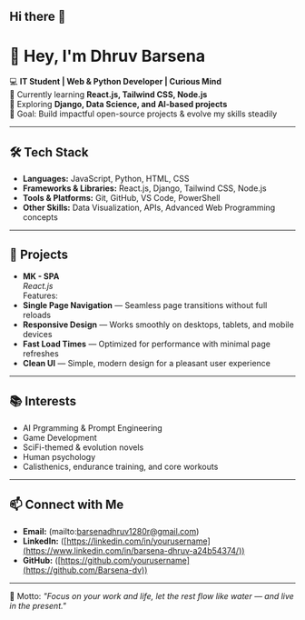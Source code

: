 ## Hi there 👋

<!--
**Barsena-dv/Barsena-dv** is a ✨ _special_ ✨ repository because its `README.md` (this file) appears on your GitHub profile.

Here are some ideas to get you started:

- 🔭 I’m currently working on ...
- 🌱 I’m currently learning ...
- 👯 I’m looking to collaborate on ...
- 🤔 I’m looking for help with ...
- 💬 Ask me about ...
- 📫 How to reach me: ...
- 😄 Pronouns: ...
- ⚡ Fun fact: ...
-->
# 👋 Hey, I'm Dhruv Barsena

💻 **IT Student | Web & Python Developer | Curious Mind**  
🌱 Currently learning **React.js, Tailwind CSS, Node.js**  
🚀 Exploring **Django, Data Science, and AI-based projects**  
🎯 Goal: Build impactful open-source projects & evolve my skills steadily

---

## 🛠️ Tech Stack
- **Languages:** JavaScript, Python, HTML, CSS
- **Frameworks & Libraries:** React.js, Django, Tailwind CSS, Node.js
- **Tools & Platforms:** Git, GitHub, VS Code, PowerShell
- **Other Skills:** Data Visualization, APIs, Advanced Web Programming concepts

---

## 📌 Projects
- **MK - SPA**  
  *React.js*  
  Features:  
- **Single Page Navigation** — Seamless page transitions without full reloads  
- **Responsive Design** — Works smoothly on desktops, tablets, and mobile devices  
- **Fast Load Times** — Optimized for performance with minimal page refreshes  
- **Clean UI** — Simple, modern design for a pleasant user experience  

---

## 📚 Interests
- AI Prgramming & Prompt Engineering
- Game Development
- SciFi-themed & evolution novels  
- Human psychology  
- Calisthenics, endurance training, and core workouts  

---

## 📫 Connect with Me
- **Email:** (mailto:barsenadhruv1280r@gmail.com)  
- **LinkedIn:** ([https://linkedin.com/in/yourusername](https://www.linkedin.com/in/barsena-dhruv-a24b54374/))  
- **GitHub:** ([https://github.com/yourusername](https://github.com/Barsena-dv))

---
 
💬 Motto: *"Focus on your work and life, let the rest flow like water — and live in the present."*


